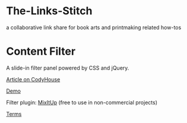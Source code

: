 # The-Links-Stitch
a collaborative link share for book arts and printmaking related how-tos


Content Filter
=========

A slide-in filter panel powered by CSS and jQuery.

[Article on CodyHouse](http://codyhouse.co/gem/content-filter/)

[Demo](http://codyhouse.co/demo/content-filter/index.html)

Filter plugin: [MixItUp](https://github.com/patrickkunka/mixitup) (free to use in non-commercial projects)
 
[Terms](http://codyhouse.co/terms/)
